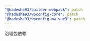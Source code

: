 ```yaml
---
"@hadeshe93/builder-webpack": patch
"@hadeshe93/wpconfig-core": patch
"@hadeshe93/wpconfig-mw-vue3": patch
---
```


治理包依赖
